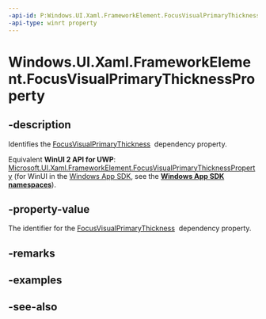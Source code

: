 ```yaml
---
-api-id: P:Windows.UI.Xaml.FrameworkElement.FocusVisualPrimaryThicknessProperty
-api-type: winrt property
---
```


<!-- Property syntax
public Windows.UI.Xaml.DependencyProperty FocusVisualPrimaryThicknessProperty { get; }
-->

# Windows.UI.Xaml.FrameworkElement.FocusVisualPrimaryThicknessProperty

## -description
Identifies the [FocusVisualPrimaryThickness](frameworkelement_focusvisualprimarythickness.md)  dependency property.

Equivalent **WinUI 2 API for UWP**: [Microsoft.UI.Xaml.FrameworkElement.FocusVisualPrimaryThicknessProperty](/windows/winui/api/microsoft.ui.xaml.frameworkelement.focusvisualprimarythicknessproperty) (for WinUI in the [Windows App SDK](/windows/apps/windows-app-sdk/), see the **[Windows App SDK namespaces](/windows/windows-app-sdk/api/winrt/)**).

## -property-value
The identifier for the [FocusVisualPrimaryThickness](frameworkelement_focusvisualprimarythickness.md)  dependency property.

## -remarks

## -examples

## -see-also
